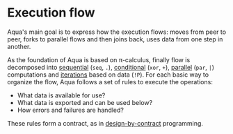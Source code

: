 # Execution flow

Aqua's main goal is to express how the execution flows: moves from peer to peer, forks to parallel flows and then joins back, uses data from one step in another.

As the foundation of Aqua is based on π-calculus, finally flow is decomposed into [sequential](sequential.md) \(`seq`, `.`\), [conditional](conditional.md) \(`xor`, `+`\), [parallel](parallel.md) \(`par`, `|`\) computations and [iterations](iterative.md) based on data \(`!P`\). For each basic way to organize the flow, Aqua follows a set of rules to execute the operations:

* What data is available for use?
* What data is exported and can be used below?
* How errors and failures are handled?

These rules form a contract, as in [design-by-contract](https://en.wikipedia.org/wiki/Design_by_contract) programming.

